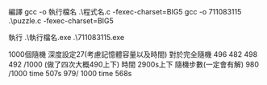 編譯
gcc -o 執行檔名 .\程式名.c -fexec-charset=BIG5
gcc -o 711083115 .\puzzle.c -fexec-charset=BIG5

執行
.\執行檔名.exe
.\711083115.exe

1000個隨機
深度設定27(考慮記憶體容量以及時間)
對於完全隨機 
496 482 498 492 /1000 (做了四次大概490上下)
時間 2900s上下
隨機步數(一定會有解)
980 /1000 time 507s
979/ 1000 time 568s